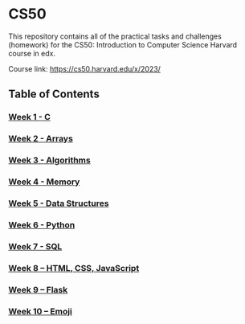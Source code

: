 # CS50

This repository contains all of the practical tasks and challenges (homework) for the CS50: Introduction to Computer Science Harvard course in edx.

Course link: https://cs50.harvard.edu/x/2023/

## Table of Contents

### [Week 1 - C](Week%201%20-%20C)
### [Week 2 - Arrays](Week%202%20-%20Arrays)
### [Week 3 - Algorithms](Week%203%20-%20Algorithms)
### [Week 4 - Memory](Week%204%20-%20Memory)
### [Week 5 - Data Structures](Week%205%20-%20Data%20Structures)
### [Week 6 - Python](Week%206%20-%20Python)
### [Week 7 - SQL](Week%207%20-%20SQL)
### [Week 8 – HTML, CSS, JavaScript](Week%208%20-%20HTML%2C%20CSS%2C%20JavaScript)
### [Week 9 – Flask](Week%209%20-%20Flask)
### [Week 10 – Emoji](Week%2010%20-%20Emoji)

